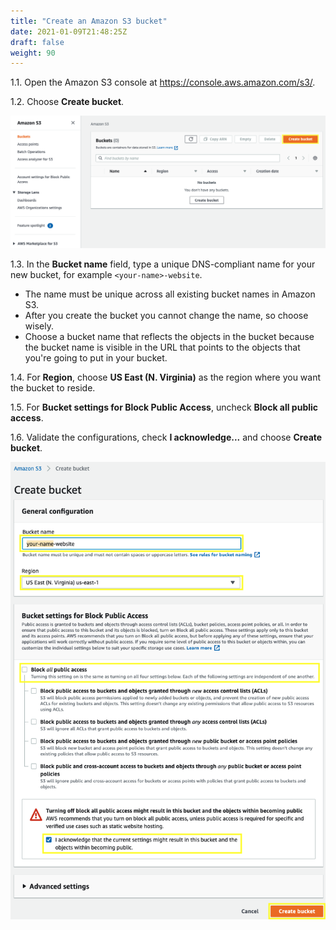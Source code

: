 ```yaml
---
title: "Create an Amazon S3 bucket"
date: 2021-01-09T21:48:25Z
draft: false
weight: 90
---
```

1.1\. Open the Amazon S3 console at https://console.aws.amazon.com/s3/.

1.2\. Choose **Create bucket**.

![S3 Create](images/s3-create-bucket.png)

1.3\. In the **Bucket name** field, type a unique DNS-compliant name for your new bucket, for example `<your-name>-website`.

* The name must be unique across all existing bucket names in Amazon S3.
* After you create the bucket you cannot change the name, so choose wisely.
* Choose a bucket name that reflects the objects in the bucket because the bucket name is visible in the URL that points to the objects that you're going to put in your bucket.

1.4\. For **Region**, choose **US East (N. Virginia)** as the region where you want the bucket to reside.

1.5\. For **Bucket settings for Block Public Access**, uncheck **Block all public access**.

1.6\. Validate the configurations, check **I acknowledge...**  and choose **Create bucket**.

![S3 Create](images/s3-create.png)